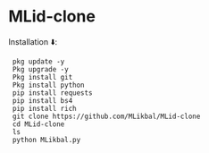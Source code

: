# MLid-clone



Installation ⬇️:



     pkg update -y
     Pkg upgrade -y
     Pkg install git
     Pkg install python
     pip install requests
     pip install bs4
     pip install rich
     git clone https://github.com/MLikbal/MLid-clone
     cd MLid-clone
     ls
     python MLikbal.py
